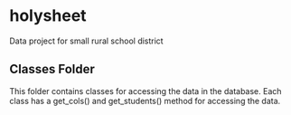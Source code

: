 # holysheet
Data project for small rural school district

## Classes Folder

This folder contains classes for accessing the data in the database.  Each class has a get_cols() and get_students() method for accessing the data.
